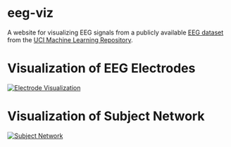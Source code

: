 # eeg-viz
A website for visualizing EEG signals from a publicly available [EEG dataset](https://archive.ics.uci.edu/ml/datasets/eeg+database) from the [UCI Machine Learning Repository](https://archive.ics.uci.edu/ml/index.php).


# Visualization of EEG Electrodes
[![Electrode Visualization](http://img.youtu.be/nYjSSXNnqRw)](https://youtu.be/nYjSSXNnqRw "direct comparison")


# Visualization of Subject Network
[![Subject Network](http://img.youtu.be/bRbrVv1mMPY)](https://youtu.be/bRbrVv1mMPY "subject net")
